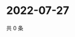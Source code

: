 # 2022-07-27

共 0 条

<!-- BEGIN WEIBO -->
<!-- 最后更新时间 Wed Jul 27 2022 15:15:50 GMT+0800 (China Standard Time) -->

<!-- END WEIBO -->
